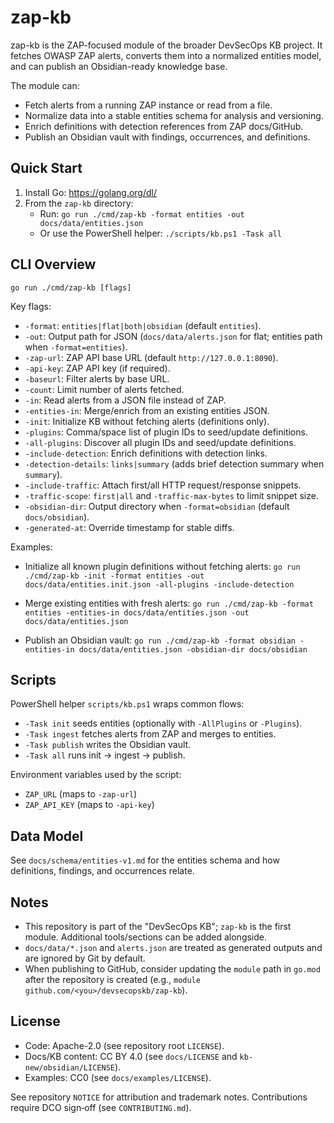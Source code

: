 # zap-kb

zap-kb is the ZAP-focused module of the broader DevSecOps KB project. It fetches OWASP ZAP alerts, converts them into a normalized entities model, and can publish an Obsidian-ready knowledge base.

The module can:
- Fetch alerts from a running ZAP instance or read from a file.
- Normalize data into a stable entities schema for analysis and versioning.
- Enrich definitions with detection references from ZAP docs/GitHub.
- Publish an Obsidian vault with findings, occurrences, and definitions.

## Quick Start
1. Install Go: https://golang.org/dl/
2. From the `zap-kb` directory:
   - Run: `go run ./cmd/zap-kb -format entities -out docs/data/entities.json`
   - Or use the PowerShell helper: `./scripts/kb.ps1 -Task all`

## CLI Overview
`go run ./cmd/zap-kb [flags]`

Key flags:
- `-format`: `entities|flat|both|obsidian` (default `entities`).
- `-out`: Output path for JSON (`docs/data/alerts.json` for flat; entities path when `-format=entities`).
- `-zap-url`: ZAP API base URL (default `http://127.0.0.1:8090`).
- `-api-key`: ZAP API key (if required).
- `-baseurl`: Filter alerts by base URL.
- `-count`: Limit number of alerts fetched.
- `-in`: Read alerts from a JSON file instead of ZAP.
- `-entities-in`: Merge/enrich from an existing entities JSON.
- `-init`: Initialize KB without fetching alerts (definitions only).
- `-plugins`: Comma/space list of plugin IDs to seed/update definitions.
- `-all-plugins`: Discover all plugin IDs and seed/update definitions.
- `-include-detection`: Enrich definitions with detection links.
- `-detection-details`: `links|summary` (adds brief detection summary when `summary`).
- `-include-traffic`: Attach first/all HTTP request/response snippets.
- `-traffic-scope`: `first|all` and `-traffic-max-bytes` to limit snippet size.
- `-obsidian-dir`: Output directory when `-format=obsidian` (default `docs/obsidian`).
- `-generated-at`: Override timestamp for stable diffs.

Examples:
- Initialize all known plugin definitions without fetching alerts:
  `go run ./cmd/zap-kb -init -format entities -out docs/data/entities.init.json -all-plugins -include-detection`

- Merge existing entities with fresh alerts:
  `go run ./cmd/zap-kb -format entities -entities-in docs/data/entities.json -out docs/data/entities.json`

- Publish an Obsidian vault:
  `go run ./cmd/zap-kb -format obsidian -entities-in docs/data/entities.json -obsidian-dir docs/obsidian`

## Scripts
PowerShell helper `scripts/kb.ps1` wraps common flows:
- `-Task init` seeds entities (optionally with `-AllPlugins` or `-Plugins`).
- `-Task ingest` fetches alerts from ZAP and merges to entities.
- `-Task publish` writes the Obsidian vault.
- `-Task all` runs init → ingest → publish.

Environment variables used by the script:
- `ZAP_URL` (maps to `-zap-url`)
- `ZAP_API_KEY` (maps to `-api-key`)

## Data Model
See `docs/schema/entities-v1.md` for the entities schema and how definitions, findings, and occurrences relate.

## Notes
- This repository is part of the "DevSecOps KB"; `zap-kb` is the first module. Additional tools/sections can be added alongside.
- `docs/data/*.json` and `alerts.json` are treated as generated outputs and are ignored by Git by default.
- When publishing to GitHub, consider updating the `module` path in `go.mod` after the repository is created (e.g., `module github.com/<you>/devsecopskb/zap-kb`).

## License
- Code: Apache-2.0 (see repository root `LICENSE`).
- Docs/KB content: CC BY 4.0 (see `docs/LICENSE` and `kb-new/obsidian/LICENSE`).
- Examples: CC0 (see `docs/examples/LICENSE`).

See repository `NOTICE` for attribution and trademark notes. Contributions require DCO sign‑off (see `CONTRIBUTING.md`).
